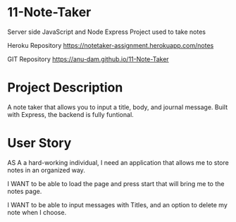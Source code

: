  
# 11-Note-Taker
Server side JavaScript and Node Express Project used to take notes

Heroku Repository  https://notetaker-assignment.herokuapp.com/notes

GIT Repository  https://anu-dam.github.io/11-Note-Taker


# Project Description
A note taker that allows you to input a title, body, and journal message. Built with Express, the backend is fully funtional.

# User Story

AS A a hard-working individual, I need an application that allows me to store notes in an organized way.

I WANT to be able to load the page and press start that will bring me to the notes page.

I WANT to be able to input messages with Titles, and an option to delete my note when I choose.

